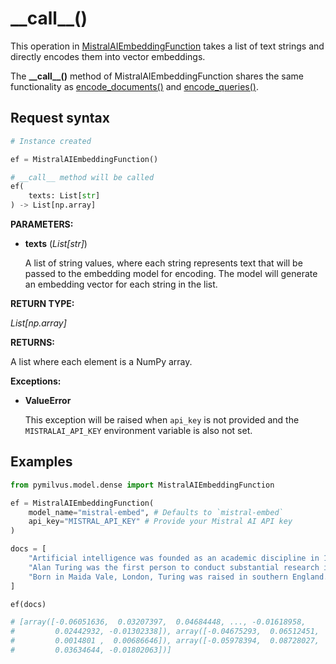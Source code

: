 # \_\_call\_\_()

This operation in [MistralAIEmbeddingFunction](MistralAIEmbeddingFunction.md) takes a list of text strings and directly encodes them into vector embeddings.

The **\_\_call\_\_()** method of MistralAIEmbeddingFunction shares the same functionality as [encode_documents()](encode_documents.md) and [encode_queries()](encode_queries.md).

## Request syntax

```python
# Instance created

ef = MistralAIEmbeddingFunction()

# __call__ method will be called
ef(
    texts: List[str]
) -> List[np.array]
```

**PARAMETERS:**

- **texts** (*List[str]*)

    A list of string values, where each string represents text that will be passed to the embedding model for encoding. The model will generate an embedding vector for each string in the list.

**RETURN TYPE:**

*List[np.array]*

**RETURNS:**

A list where each element is a NumPy array.

**Exceptions:**

- **ValueError**

    This exception will be raised when `api_key` is not provided and the `MISTRALAI_API_KEY` environment variable is also not set.

## Examples

```python
from pymilvus.model.dense import MistralAIEmbeddingFunction

ef = MistralAIEmbeddingFunction(
    model_name="mistral-embed", # Defaults to `mistral-embed`
    api_key="MISTRAL_API_KEY" # Provide your Mistral AI API key
)

docs = [
    "Artificial intelligence was founded as an academic discipline in 1956.",
    "Alan Turing was the first person to conduct substantial research in AI.",
    "Born in Maida Vale, London, Turing was raised in southern England.",
]

ef(docs)

# [array([-0.06051636,  0.03207397,  0.04684448, ..., -0.01618958,
#         0.02442932, -0.01302338]), array([-0.04675293,  0.06512451,  0.04290771, ..., -0.01454926,
#         0.0014801 ,  0.00686646]), array([-0.05978394,  0.08728027,  0.02217102, ..., -0.00681305,
#         0.03634644, -0.01802063])]
```

